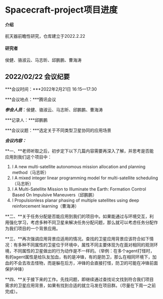 # Spacecraft-project项目进度

#### 介绍
航天器前瞻性研究，仓库建立于2022.2.22

#### 研究者

侯健、骆淑云、马志昕、邱鹏鹏、曹海涛



## 2022/02/22 会议纪要

***会议时间：***2022年2月21日 16:15—17:30

***会议地点：***腾讯会议

***参会人员***：侯健、骆淑云、马志昕、邱鹏鹏、曹海涛

***记录人：***邱鹏鹏

***会议议题：***选定关于不同类型卫星协同的应用场景

***会议内容：***

**一、**老师听取之后，初步定下以下几篇内容需要再深入了解，并思考是否能应用到我们这个项目中：

1. l A new multi-satellite autonomous mission allocation and planning method（马志昕）
2. l A mixed integer linear programming model for multi-satellite scheduling（马志昕）
3. l A Multi-Satellite Mission to Illuminate the Earth: Formation Control Based On Impulsive Maneuvers（邱鹏鹏）
4. l Propulsionless planar phasing of multiple satellites using deep reinforcement learning（曹海涛）

 

**二、**关于任务分配是否能应用到我们的项目中。如果能通过与环境交互，利用强化学习，考虑多种不同卫星来解决任务分配问题，那么就可以考虑任务分配作为我们项目的一个背景应用。

**三、**再次强调应用背景应适用的情况。查找的卫星应用背景应该符合如下情况：有多种不同属性的卫星位于环境中，属性不同主要体现为在面对相同的观测环境，不同属性的卫星做出的行为动作是不一样的。（举例：在多个agent打怪时，有的agent属性是给队友加血，有的是冲锋，有的是防卫，那么在相同环境下，加血的不会去攻击怪物，而是躲在后方，冲锋的会直接打怪，防卫的可能在冲锋前面保护冲锋）

**四、**关于接下来的工作。先找问题，即继续通过查找论文找到符合我们项目需求的卫星应用背景，如果有找到合适的就立马发在项目群。（尽量在下周一之前完成）。
